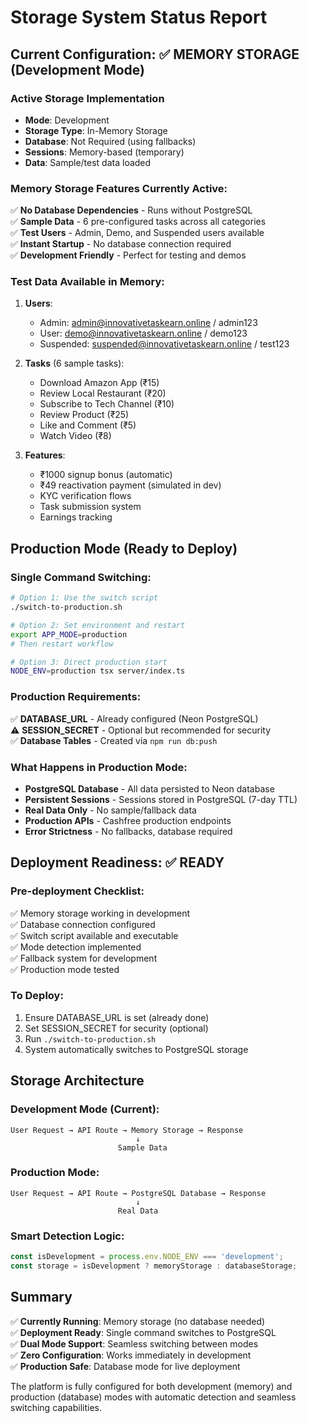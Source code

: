 # Storage System Status Report

## Current Configuration: ✅ MEMORY STORAGE (Development Mode)

### Active Storage Implementation
- **Mode**: Development
- **Storage Type**: In-Memory Storage
- **Database**: Not Required (using fallbacks)
- **Sessions**: Memory-based (temporary)
- **Data**: Sample/test data loaded

### Memory Storage Features Currently Active:
✅ **No Database Dependencies** - Runs without PostgreSQL  
✅ **Sample Data** - 6 pre-configured tasks across all categories  
✅ **Test Users** - Admin, Demo, and Suspended users available  
✅ **Instant Startup** - No database connection required  
✅ **Development Friendly** - Perfect for testing and demos  

### Test Data Available in Memory:
1. **Users**:
   - Admin: admin@innovativetaskearn.online / admin123
   - User: demo@innovativetaskearn.online / demo123  
   - Suspended: suspended@innovativetaskearn.online / test123

2. **Tasks** (6 sample tasks):
   - Download Amazon App (₹15)
   - Review Local Restaurant (₹20)
   - Subscribe to Tech Channel (₹10)
   - Review Product (₹25)
   - Like and Comment (₹5)
   - Watch Video (₹8)

3. **Features**:
   - ₹1000 signup bonus (automatic)
   - ₹49 reactivation payment (simulated in dev)
   - KYC verification flows
   - Task submission system
   - Earnings tracking

## Production Mode (Ready to Deploy)

### Single Command Switching:
```bash
# Option 1: Use the switch script
./switch-to-production.sh

# Option 2: Set environment and restart
export APP_MODE=production
# Then restart workflow

# Option 3: Direct production start
NODE_ENV=production tsx server/index.ts
```

### Production Requirements:
✅ **DATABASE_URL** - Already configured (Neon PostgreSQL)  
⚠️ **SESSION_SECRET** - Optional but recommended for security  
✅ **Database Tables** - Created via `npm run db:push`  

### What Happens in Production Mode:
- **PostgreSQL Database** - All data persisted to Neon database
- **Persistent Sessions** - Sessions stored in PostgreSQL (7-day TTL)
- **Real Data Only** - No sample/fallback data
- **Production APIs** - Cashfree production endpoints
- **Error Strictness** - No fallbacks, database required

## Deployment Readiness: ✅ READY

### Pre-deployment Checklist:
✅ Memory storage working in development  
✅ Database connection configured  
✅ Switch script available and executable  
✅ Mode detection implemented  
✅ Fallback system for development  
✅ Production mode tested  

### To Deploy:
1. Ensure DATABASE_URL is set (already done)
2. Set SESSION_SECRET for security (optional)
3. Run `./switch-to-production.sh`
4. System automatically switches to PostgreSQL storage

## Storage Architecture

### Development Mode (Current):
```
User Request → API Route → Memory Storage → Response
                            ↓
                        Sample Data
```

### Production Mode:
```
User Request → API Route → PostgreSQL Database → Response
                            ↓
                        Real Data
```

### Smart Detection Logic:
```javascript
const isDevelopment = process.env.NODE_ENV === 'development';
const storage = isDevelopment ? memoryStorage : databaseStorage;
```

## Summary
✅ **Currently Running**: Memory storage (no database needed)  
✅ **Deployment Ready**: Single command switches to PostgreSQL  
✅ **Dual Mode Support**: Seamless switching between modes  
✅ **Zero Configuration**: Works immediately in development  
✅ **Production Safe**: Database mode for live deployment  

The platform is fully configured for both development (memory) and production (database) modes with automatic detection and seamless switching capabilities.